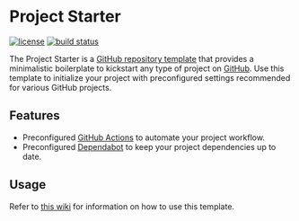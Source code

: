 # Project Starter

[![license](https://img.shields.io/github/license/threeal/project-starter?style=flat-square)](./LICENSE)
[![build status](https://img.shields.io/github/actions/workflow/status/threeal/project-starter/build.yaml?branch=main&style=flat-square)](https://github.com/threeal/project-starter/actions/workflows/build.yaml)

The Project Starter is a [GitHub repository template](https://docs.github.com/en/repositories/creating-and-managing-repositories/creating-a-repository-from-a-template) that provides a minimalistic boilerplate to kickstart any type of project on [GitHub](https://github.com/). Use this template to initialize your project with preconfigured settings recommended for various GitHub projects.

## Features

- Preconfigured [GitHub Actions](https://github.com/features/actions) to automate your project workflow.
- Preconfigured [Dependabot](https://docs.github.com/en/code-security/dependabot) to keep your project dependencies up to date.

## Usage

Refer to [this wiki](https://github.com/threeal/project-starter/wiki) for information on how to use this template.
